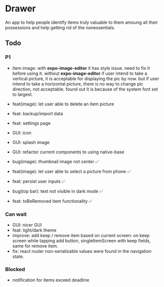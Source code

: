 # Drawer

An app to help people identify items truly valuable to them amoung all their possessions and help getting rid of the nonessentials.

## Todo

### P1

- item image:
  with **expo-image-editor**
  it has style issue. need to fix it before using it.
  without **expo-image-editor**
  if user intend to take a vertical picture, it is acceptable for displaying the pic by now.
  but if user intend to take a horizontal picture, there is no way to change pic direction, not acceptable.
  found out it is because of the system font set to largest.

- feat(image): let user able to delete an item picture
- feat: backup/import data
- feat: settings page

- GUI: icon
- GUI: splash image
- GUI: refactor current components to using native-base

- bug(image): thumbnail image not center ✅
- feat(image): let user able to select a picture from phone ✅
- feat: persist user inputs ✅
- bug(top bar): text not visible in dark mode ✅
- feat: toBeRemoved item functionality ✅

### Can wait

- GUI: nicer GUI
- feat: light/dark theme
- improve: add keep / remove item based on current screen: on keep screen while tapping add button, singleItemScreen with keep fields, same for remove item.
- fix: react router non-serializable values were found in the navigation state.

### Blocked

- notification for items exceed deadline
